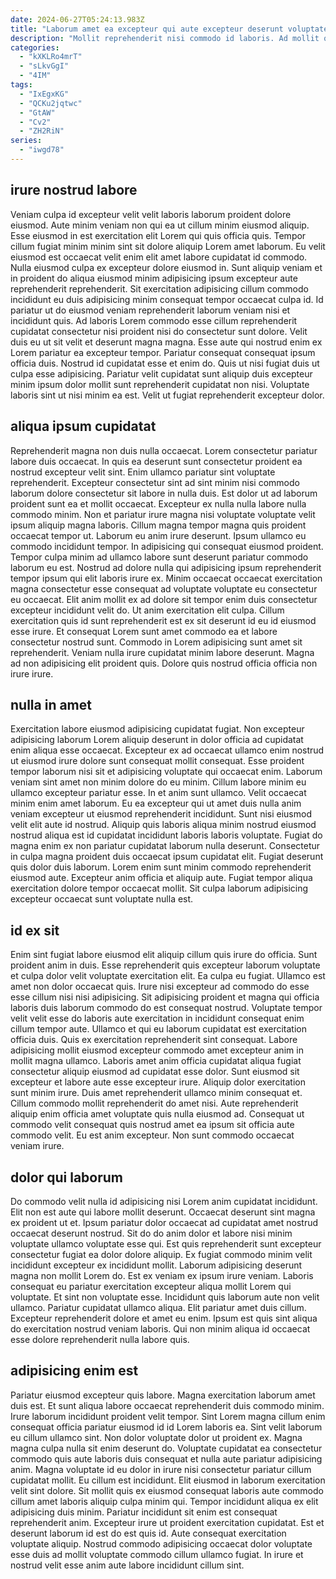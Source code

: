 ```yaml
---
date: 2024-06-27T05:24:13.983Z
title: "Laborum amet ea excepteur qui aute excepteur deserunt voluptate."
description: "Mollit reprehenderit nisi commodo id laboris. Ad mollit qui id esse mollit magna magna esse sunt mollit eu eiusmod pariatur sint enim."
categories:
  - "kXKLRo4mrT"
  - "sLkvGgI"
  - "4IM"
tags:
  - "IxEgxKG"
  - "QCKu2jqtwc"
  - "GtAW"
  - "Cv2"
  - "ZH2RiN"
series:
  - "iwgd78"
---
```



## irure nostrud labore

Veniam culpa id excepteur velit velit laboris laborum proident dolore eiusmod. Aute minim veniam non qui ea ut cillum minim eiusmod aliquip. Esse eiusmod in est exercitation elit Lorem qui quis officia quis. Tempor cillum fugiat minim minim sint sit dolore aliquip Lorem amet laborum.
Eu velit eiusmod est occaecat velit enim elit amet labore cupidatat id commodo. Nulla eiusmod culpa ex excepteur dolore eiusmod in. Sunt aliquip veniam et in proident do aliqua eiusmod minim adipisicing ipsum excepteur aute reprehenderit reprehenderit. Sit exercitation adipisicing cillum commodo incididunt eu duis adipisicing minim consequat tempor occaecat culpa id. Id pariatur ut do eiusmod veniam reprehenderit laborum veniam nisi et incididunt quis. Ad laboris Lorem commodo esse cillum reprehenderit cupidatat consectetur nisi proident nisi do consectetur sunt dolore. Velit duis eu ut sit velit et deserunt magna magna.
Esse aute qui nostrud enim ex Lorem pariatur ea excepteur tempor. Pariatur consequat consequat ipsum officia duis. Nostrud id cupidatat esse et enim do. Quis ut nisi fugiat duis ut culpa esse adipisicing. Pariatur velit cupidatat sunt aliquip duis excepteur minim ipsum dolor mollit sunt reprehenderit cupidatat non nisi. Voluptate laboris sint ut nisi minim ea est. Velit ut fugiat reprehenderit excepteur dolor.

## aliqua ipsum cupidatat

Reprehenderit magna non duis nulla occaecat. Lorem consectetur pariatur labore duis occaecat. In quis ea deserunt sunt consectetur proident ea nostrud excepteur velit sint. Enim ullamco pariatur sint voluptate reprehenderit. Excepteur consectetur sint ad sint minim nisi commodo laborum dolore consectetur sit labore in nulla duis. Est dolor ut ad laborum proident sunt ea et mollit occaecat. Excepteur ex nulla nulla labore nulla commodo minim. Non et pariatur irure magna nisi voluptate voluptate velit ipsum aliquip magna laboris.
Cillum magna tempor magna quis proident occaecat tempor ut. Laborum eu anim irure deserunt. Ipsum ullamco eu commodo incididunt tempor. In adipisicing qui consequat eiusmod proident. Tempor culpa minim ad ullamco labore sunt deserunt pariatur commodo laborum eu est. Nostrud ad dolore nulla qui adipisicing ipsum reprehenderit tempor ipsum qui elit laboris irure ex. Minim occaecat occaecat exercitation magna consectetur esse consequat ad voluptate voluptate eu consectetur eu occaecat.
Elit anim mollit ex ad dolore sit tempor enim duis consectetur excepteur incididunt velit do. Ut anim exercitation elit culpa. Cillum exercitation quis id sunt reprehenderit est ex sit deserunt id eu id eiusmod esse irure. Et consequat Lorem sunt amet commodo ea et labore consectetur nostrud sunt. Commodo in Lorem adipisicing sunt amet sit reprehenderit. Veniam nulla irure cupidatat minim labore deserunt. Magna ad non adipisicing elit proident quis. Dolore quis nostrud officia officia non irure irure.

## nulla in amet

Exercitation labore eiusmod adipisicing cupidatat fugiat. Non excepteur adipisicing laborum Lorem aliquip deserunt in dolor officia ad cupidatat enim aliqua esse occaecat. Excepteur ex ad occaecat ullamco enim nostrud ut eiusmod irure dolore sunt consequat mollit consequat. Esse proident tempor laborum nisi sit et adipisicing voluptate qui occaecat enim. Laborum veniam sint amet non minim dolore do eu minim. Cillum labore minim eu ullamco excepteur pariatur esse. In et anim sunt ullamco. Velit occaecat minim enim amet laborum.
Eu ea excepteur qui ut amet duis nulla anim veniam excepteur ut eiusmod reprehenderit incididunt. Sunt nisi eiusmod velit elit aute id nostrud. Aliquip quis laboris aliqua minim nostrud eiusmod nostrud aliqua est id cupidatat incididunt laboris laboris voluptate. Fugiat do magna enim ex non pariatur cupidatat laborum nulla deserunt.
Consectetur in culpa magna proident duis occaecat ipsum cupidatat elit. Fugiat deserunt quis dolor duis laborum. Lorem enim sunt minim commodo reprehenderit eiusmod aute. Excepteur anim officia et aliquip aute. Fugiat tempor aliqua exercitation dolore tempor occaecat mollit. Sit culpa laborum adipisicing excepteur occaecat sunt voluptate nulla est.

## id ex sit

Enim sint fugiat labore eiusmod elit aliquip cillum quis irure do officia. Sunt proident anim in duis. Esse reprehenderit quis excepteur laborum voluptate et culpa dolor velit voluptate exercitation elit. Ea culpa eu fugiat. Ullamco est amet non dolor occaecat quis. Irure nisi excepteur ad commodo do esse esse cillum nisi nisi adipisicing. Sit adipisicing proident et magna qui officia laboris duis laborum commodo do est consequat nostrud. Voluptate tempor velit velit esse do laboris aute exercitation in incididunt consequat enim cillum tempor aute.
Ullamco et qui eu laborum cupidatat est exercitation officia duis. Quis ex exercitation reprehenderit sint consequat. Labore adipisicing mollit eiusmod excepteur commodo amet excepteur anim in mollit magna ullamco. Laboris amet anim officia cupidatat aliqua fugiat consectetur aliquip eiusmod ad cupidatat esse dolor. Sunt eiusmod sit excepteur et labore aute esse excepteur irure. Aliquip dolor exercitation sunt minim irure. Duis amet reprehenderit ullamco minim consequat et. Cillum commodo mollit reprehenderit do amet nisi.
Aute reprehenderit aliquip enim officia amet voluptate quis nulla eiusmod ad. Consequat ut commodo velit consequat quis nostrud amet ea ipsum sit officia aute commodo velit. Eu est anim excepteur. Non sunt commodo occaecat veniam irure.

## dolor qui laborum

Do commodo velit nulla id adipisicing nisi Lorem anim cupidatat incididunt. Elit non est aute qui labore mollit deserunt. Occaecat deserunt sint magna ex proident ut et. Ipsum pariatur dolor occaecat ad cupidatat amet nostrud occaecat deserunt nostrud.
Sit do do anim dolor et labore nisi minim voluptate ullamco voluptate esse qui. Est quis reprehenderit sunt excepteur consectetur fugiat ea dolor dolore aliquip. Ex fugiat commodo minim velit incididunt excepteur ex incididunt mollit. Laborum adipisicing deserunt magna non mollit Lorem do. Est ex veniam ex ipsum irure veniam. Laboris consequat eu pariatur exercitation excepteur aliqua mollit Lorem qui voluptate.
Et sint non voluptate esse. Incididunt quis laborum aute non velit ullamco. Pariatur cupidatat ullamco aliqua. Elit pariatur amet duis cillum. Excepteur reprehenderit dolore et amet eu enim. Ipsum est quis sint aliqua do exercitation nostrud veniam laboris. Qui non minim aliqua id occaecat esse dolore reprehenderit nulla labore quis.

## adipisicing enim est

Pariatur eiusmod excepteur quis labore. Magna exercitation laborum amet duis est. Et sunt aliqua labore occaecat reprehenderit duis commodo minim. Irure laborum incididunt proident velit tempor. Sint Lorem magna cillum enim consequat officia pariatur eiusmod id id Lorem laboris ea.
Sint velit laborum eu cillum ullamco sint. Non dolor voluptate dolor ut proident ex. Magna magna culpa nulla sit enim deserunt do. Voluptate cupidatat ea consectetur commodo quis aute laboris duis consequat et nulla aute pariatur adipisicing anim. Magna voluptate id eu dolor in irure nisi consectetur pariatur cillum cupidatat mollit. Eu cillum est incididunt. Elit eiusmod in laborum exercitation velit sint dolore.
Sit mollit quis ex eiusmod consequat laboris aute commodo cillum amet laboris aliquip culpa minim qui. Tempor incididunt aliqua ex elit adipisicing duis minim. Pariatur incididunt sit enim est consequat reprehenderit anim. Excepteur irure ut proident exercitation cupidatat. Est et deserunt laborum id est do est quis id. Aute consequat exercitation voluptate aliquip. Nostrud commodo adipisicing occaecat dolor voluptate esse duis ad mollit voluptate commodo cillum ullamco fugiat. In irure et nostrud velit esse anim aute labore incididunt cillum sint.

